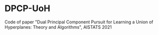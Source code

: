 # DPCP-UoH
Code of paper "Dual Principal Component Pursuit for Learning a Union of Hyperplanes: Theory and Algorithms", AISTATS 2021
